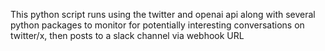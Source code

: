 This python script runs using the twitter and openai api along with several python packages to monitor for potentially interesting conversations on twitter/x, then posts to a slack channel via webhook URL
